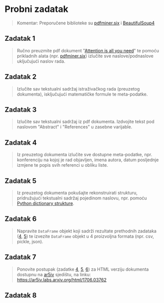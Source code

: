 # Probni zadatak

> Komentar: Preporučene biblioteke su [pdfminer.six](https://pdfminersix.readthedocs.io) i [BeautifulSoup4](https://www.crummy.com/software/BeautifulSoup/bs4/doc/)

## Zadatak 1

> Ručno preuzmite pdf dokument "[Attention is all you need](https://arxiv.org/pdf/1706.03762)" te pomoću prikladnih alata (npr. [pdfminer.six](https://pdfminersix.readthedocs.io/en/latest/)) izlučite sve naslove/podnaslove uključujući naslov rada.

## Zadatak 2

> Izlučite sav tekstualni sadržaj istraživačkog rada (preuzetog dokumenta), isključujući matematičke formule te meta-podatke.

## Zadatak 3

> Izlučite sav tekstualni sadržaj iz pdf dokumenta. Izdvojite tekst pod naslovom "Abstract" i "References" u zasebne varijable.

## Zadatak 4

> Iz preuzetog dokumenta izlučite sve dostupne meta-podatke, npr. konferenciju na kojoj je rad objavljen, imena autora, datum posljednje izmjene te popis svih referenci u obliku liste.

## Zadatak 5

> Iz preuzetog dokumenta pokušajte rekonstruirati strukturu, pridružujući tekstualni sadržaj pojedinom naslovu, npr. pomoću [Python dictionary strukture](https://docs.python.org/3/tutorial/datastructures.html#dictionaries).

## Zadatak 6

> Napravite `DataFrame` objekt koji sadrži rezultate prethodnih zadataka ([4](#zadatak-4), [5](#zadatak-5)) te izvezite `DataFrame` objekt u 4 proizvoljna formata (npr. csv, pickle, json).

## Zadatak 7

> Ponovite postupak (zadatke [4](#zadatak-4), [5](#zadatak-5), [6](#zadatak-6)) za HTML verziju dokumenta dostupnu na [ar5iv](https://ar5iv.labs.arxiv.org) sjedištu, na linku: https://ar5iv.labs.arxiv.org/html/1706.03762

## Zadatak 8